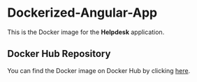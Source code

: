 # Dockerized-Angular-App
This is the Docker image for the **Helpdesk** application.

## Docker Hub Repository
You can find the Docker image on Docker Hub by clicking [here](https://hub.docker.com/repository/docker/omartamer12/helpdesk.app/general).
